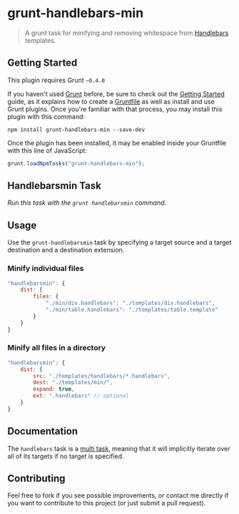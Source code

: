 # grunt-handlebars-min

>A grunt task for minifying and removing whitespace from [Handlebars](http://handlebarsjs.com/) templates.

## Getting Started

This plugin requires Grunt `~0.4.0`

If you haven't used [Grunt](http://gruntjs.com/) before, be sure to check out the [Getting Started](http://gruntjs.com/getting-started) guide, as it explains how to create a [Gruntfile](http://gruntjs.com/sample-gruntfile) as well as install and use Grunt plugins. Once you're familiar with that process, you may install this plugin with this command:

```shell
npm install grunt-handlebars-min --save-dev
```

Once the plugin has been installed, it may be enabled inside your Gruntfile with this line of JavaScript:

```js
grunt.loadNpmTasks("grunt-handlebars-min");
```

## Handlebarsmin Task

_Run this task with the `grunt handlebarsmin` command._

## Usage

Use the `grunt-handlebarsmin` task by specifying a target source and a target destination and a destination extension.

### Minify individual files

```js
"handlebarsmin": {
    dist: {
        files: {
            "./min/div.handlebars": "./templates/div.handlebars",
            "./min/table.handlebars": "./templates/table.template"
        }
    }
}
```

### Minify all files in a directory

```js
"handlebarsmin": {
    dist: {
        src: "./templates/handlebars/*.handlebars",
        dest: "./templates/min/",
        expand: true,
        ext: ".handlebars" // optional
    }
}
```

## Documentation

The `handlebars` task is a [multi task](https://github.com/gruntjs/grunt/blob/master/docs/types_of_tasks.md#multi-tasks), meaning that it will implicitly iterate over all of its targets if no target is specified.

## Contributing

Feel free to fork if you see possible improvements, or contact me directly if you want to contribute to this project (or just submit a pull request).
